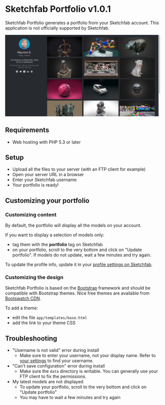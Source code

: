 # Sketchfab Portfolio v1.0.1

Sketchfab Portfolio generates a portfolio from your Sketchfab account.
This application is not officially supported by Sketchfab.

![Screenshot of Portfolio](./docs/screenshot.jpg?raw=true)

## Requirements

* Web hosting with PHP 5.3 or later

## Setup

* Upload all the files to your server (with an FTP client for example)
* Open your server URL in a browser
* Enter your Sketchfab username
* Your portfolio is ready!

## Customizing your portfolio

### Customizing content

By default, the portfolio will display all the models on your account.

If you want to display a selection of models only:
* tag them with the **portfolio** tag on Sketchfab
* on your portfolio, scroll to the very bottom and click on "Update portfolio". If models do not update, wait a few minutes and try again.

To update the profile info, update it in your [profile settings on Sketchfab](https://sketchfab.com/settings/profile).

### Customizing the design

Sketchfab Portfolio is based on the [Bootstrap](http://getbootstrap.com/)
framework and should be compatible with Bootstrap themes. Nice free themes
are available from [Bootswatch CDN](https://www.bootstrapcdn.com/bootswatch/).

To add a theme:
* edit the file `app/templates/base.html`
* add the link to your theme CSS

## Troubleshooting

* "Username is not valid" error during install
  * Make sure to enter your username, not your display name. Refer to [your settings](https://sketchfab.com/settings/profile) to find your username.
* "Can't save configuration" error during install
  * Make sure the `data` directory is writable. You can generally use your FTP client to fix the permissions.
* My latest models are not displayed
  * To update your portfolio, scroll to the very bottom and click on "Update portfolio"
  * You may have to wait a few minutes and try again
